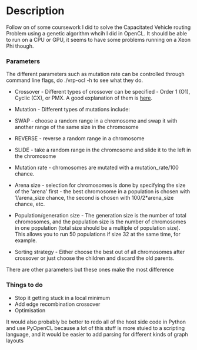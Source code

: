 # Description

Follow on of some coursework I did to solve the Capacitated Vehicle routing Problem using a genetic algorithm whcih I did in OpenCL. It should be able to run on a CPU or GPU, it seems to have some problems running on a Xeon Phi though.

### Parameters

The different parameters such as mutation rate can be controlled through command line flags, do ./vrp-ocl -h to see what they do.

* Crossover - Different types of crossover can be specified - Order 1 (O1), Cyclic (CX), or PMX. A good explanation of them is [here](http://www.rubicite.com/Tutorials/GeneticAlgorithms/CrossoverOperators/Order1CrossoverOperator.aspx).

* Mutation - Different types of mutations include:
 * SWAP - choose a random range in a chromosome and swap it with another range of the same size in the chromosome
 * REVERSE - reverse a random range in a chromosome
 * SLIDE - take a random range in the chromosome and slide it to the left in the chromosome

* Mutation rate - chromosomes are mutated with a mutation\_rate/100 chance.

* Arena size - selection for chromosomes is done by specifying the size of the 'arena' first - the best chromosome in a population is chosen with 1/arena\_size chance, the second is chosen with 100/2\*arena\_size chance, etc.

* Population/generation size - The generation size is the number of total chromosomes, and the population size is the number of chromosomes in one population (total size should be a multiple of population size). This allows you to run 50 populations if size 32 at the same time, for example.

* Sorting strategy - Either choose the best out of all chromosomes after crossover or just choose the children and discard the old parents.

There are other parameters but these ones make the most difference

### Things to do

* Stop it getting stuck in a local minimum
* Add edge recombination crossover
* Optimisation

It would also probably be better to redo all of the host side code in Python and use PyOpenCL because a lot of this stuff is more stuied to a scripting language, and it would be easier to add parsing for different kinds of graph layouts


